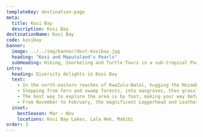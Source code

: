 ```yaml
---
templateKey: destination-page
meta:
  title: Kosi Bay
  description: Kosi Bay
destinationName: Kosi Bay
code: kosibay
banner:
  image: ../../img/banner/dest-kosibay.jpg
  heading: "Kosi and Maputaland's Pearls"
  subHeading: Hiking, Snorkeling and Turtle Tours in a sub-tropical Paradise
intro:
  heading: Diversity delights in Kosi Bay
  text:
    - In the north-eastern reaches of KwaZulu-Natal, hugging the Mozambican border, is a bay comprising four interconnected lakes which filter into the sea via a sandy estuary. The tropical weather and chilled vibes, makes Kosi Bay a year-round holiday destination.
    - Stepping from fern and swamp forests, into mangroves, then grasslands, and up the coastal dune forests; one gets a feeling for the diversity of ecosystems that exists in this unique conservancy – the northern most tip of iSimangaliso’s Wetland Park.
    - The best way to explore the area is by foot; making your way between the lala palms, cycads and mangroves, and taking to the water for snorkelling in Kosi Mouth. We have a number of slackpacking options which circumnavigate the lakes, and a few that combine the lakes with the pristine beaches down to Lala Nek and Mabibi.
    - From November to February, the magnificent Loggerhead and Leatherback turtles can be seen coming ashore to lay their eggs, and Active Escapes can arrange private guided viewings for interested groups.
  inset:
    bestSeason: Mar – Nov
    locations: Kosi Bay Lakes, Lala Nek, Mabibi
order: 3
---
```

